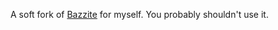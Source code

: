 A soft fork of [Bazzite] for myself. You probably shouldn't use it.

[Bazzite]: https://github.com/ublue-os/bazzite
